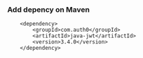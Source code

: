 ### Add depency on Maven

		<dependency>
		    <groupId>com.auth0</groupId>
		    <artifactId>java-jwt</artifactId>
		    <version>3.4.0</version>
		</dependency>
